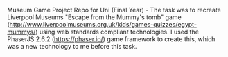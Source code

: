 Museum Game Project Repo for Uni (Final Year) - The task was to recreate Liverpool Museums "Escape from the Mummy's tomb" game (http://www.liverpoolmuseums.org.uk/kids/games-quizzes/egypt-mummys/) using web standards compliant technologies. I used the PhaserJS 2.6.2 (https://phaser.io/) game framework to create this, which was a new technology to me before this task.
